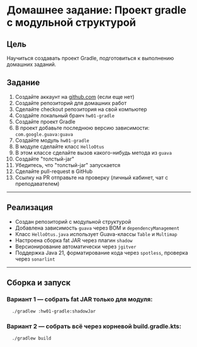 # Домашнее задание: Проект gradle с модульной структурой

## Цель

Научиться создавать проект Gradle, подготовиться к выполнению домашних заданий.

## Задание

1. Создайте аккаунт на [github.com](https://github.com) (если еще нет)
2. Создайте репозиторий для домашних работ
3. Сделайте checkout репозитория на свой компьютер
4. Создайте локальный бранч `hw01-gradle`
5. Создайте проект Gradle
6. В проект добавьте последнюю версию зависимости: `com.google.guava:guava`
7. Создайте модуль `hw01-gradle`
8. В модуле сделайте класс `HelloOtus`
9. В этом классе сделайте вызов какого-нибудь метода из `guava`
10. Создайте "толстый-jar"
11. Убедитесь, что "толстый-jar" запускается
12. Сделайте pull-request в GitHub
13. Ссылку на PR отправьте на проверку (личный кабинет, чат с преподавателем)

---

## Реализация

- Создан репозиторий с модульной структурой
- Добавлена зависимость `guava` через BOM и `dependencyManagement`
- Класс `HelloOtus.java` использует Guava-классы `Table` и `Multimap`
- Настроена сборка fat JAR через плагин `shadow`
- Версионирование автоматически через `jgitver`
- Поддержка Java 21, форматирование кода через `spotless`, проверка через `sonarlint`

---

## Сборка и запуск

### Вариант 1 — собрать fat JAR только для модуля:
```bash
  ./gradlew :hw01-gradle:shadowJar
```

### Вариант 2 — собрать всё через корневой build.gradle.kts:
``` bash
  ./gradlew build
```
